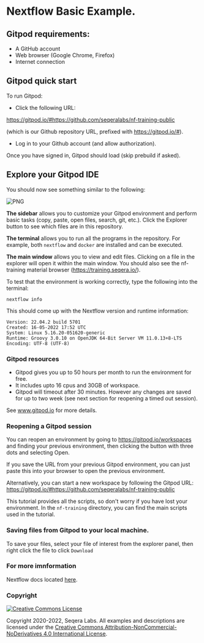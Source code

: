 # Nextflow Basic Example. 



## Gitpod requirements:

- A GitHub account
- Web browser (Google Chrome, Firefox)
- Internet connection

## Gitpod quick start

To run Gitpod:

- Click the following URL:

https://gitpod.io/#https://github.com/seqeralabs/nf-training-public

(which is our Github repository URL, prefixed with https://gitpod.io/#).

- Log in to your Github account (and allow authorization). 

Once you have signed in, Gitpod should load (skip prebuild if asked).

## Explore your Gitpod IDE

You should now see something similar to the following:

![PNG](/asciidocs/img/gitpod.welcome.png)

**The sidebar** allows you to customize your Gitpod environment and perform basic tasks (copy, paste, open files, search, git, etc.). Click the Explorer button to see which files are in this repository.

**The terminal** allows you to run all the programs in the repository. For example, both `nextflow` and `docker` are installed and can be executed. 

**The main window** allows you to view and edit files. Clicking on a file in the explorer will open it within the main window. You should also see the nf-training material browser (https://training.seqera.io/).

To test that the environment is working correctly, type the following into the terminal:

	nextflow info

This should come up with the Nextflow version and runtime information:

    Version: 22.04.2 build 5701
    Created: 16-05-2022 17:52 UTC 
    System: Linux 5.16.20-051620-generic
    Runtime: Groovy 3.0.10 on OpenJDK 64-Bit Server VM 11.0.13+8-LTS
    Encoding: UTF-8 (UTF-8)

### Gitpod resources

- Gitpod gives you up to 50 hours per month to run the environment for free.
- It includes upto 16 cpus and 30GB of workspace. 
- Gitpod will timeout after 30 minutes. However any changes are saved for up to two week (see next section for reopening a timed out session). 

See www.gitpod.io for more details.

### Reopening a Gitpod session

You can reopen an environment by going to https://gitpod.io/workspaces and finding your previous environment, then clicking the button with three dots and selecting Open. 

If you save the URL from your previous Gitpod environment, you can just paste this into your browser to open the previous environment. 

Alternatively, you can start a new workspace by following the Gitpod URL: 
https://gitpod.io/#https://github.com/seqeralabs/nf-training-public

This tutorial provides all the scripts, so don't worry if you have lost your environment. In the `nf-training` directory, you can find the main scripts used in the tutorial.

### Saving files from Gitpod to your local machine.

To save your files, select your file of interest from the explorer panel, then right click the file to click `Download`

### For more imnformation

Nextflow docs located [here](https://www.nextflow.io/docs/latest/).


### Copyright
<a rel="license" href="http://creativecommons.org/licenses/by-nc-nd/4.0/"><img alt="Creative Commons License" style="border-width:0" src="https://i.creativecommons.org/l/by-nc-nd/4.0/88x31.png" /></a>

Copyright 2020-2022, Seqera Labs. All examples and descriptions are licensed under the <a rel="license" href="http://creativecommons.org/licenses/by-nc-nd/4.0/">Creative Commons Attribution-NonCommercial-NoDerivatives 4.0 International License</a>.
